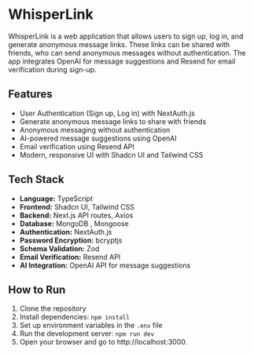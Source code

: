 # WhisperLink

WhisperLink is a web application that allows users to sign up, log in, and generate anonymous message links. These links can be shared with friends, who can send anonymous messages without authentication. The app integrates OpenAI for message suggestions and Resend for email verification during sign-up.

## Features

- User Authentication (Sign up, Log in) with NextAuth.js
- Generate anonymous message links to share with friends
- Anonymous messaging without authentication
- AI-powered message suggestions using OpenAI
- Email verification using Resend API
- Modern, responsive UI with Shadcn UI and Tailwind CSS

## Tech Stack

- **Language:** TypeScript
- **Frontend:** Shadcn UI, Tailwind CSS
- **Backend:** Next.js API routes, Axios
- **Database:** MongoDB , Mongoose
- **Authentication:** NextAuth.js
- **Password Encryption:** bcryptjs
- **Schema Validation:** Zod
- **Email Verification:** Resend API
- **AI Integration:** OpenAI API for message suggestions

## How to Run

1. Clone the repository
2. Install dependencies: `npm install`
3. Set up environment variables in the `.env` file
4. Run the development server: `npm run dev`
5. Open your browser and go to http://localhost:3000.
